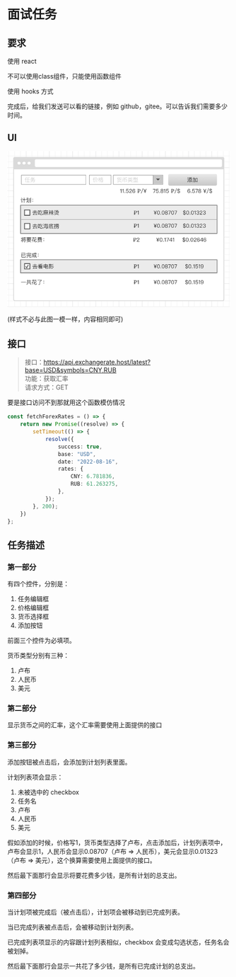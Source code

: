 # 面试任务

## 要求

使用 react

不可以使用class组件，只能使用函数组件

使用 hooks 方式

完成后，给我们发送可以看的链接，例如 github，gitee。可以告诉我们需要多少时间。

## UI
![](./images/1.png)

(样式不必与此图一模一样，内容相同即可)

## 接口
> 接口：https://api.exchangerate.host/latest?base=USD&symbols=CNY,RUB <br>
> 功能：获取汇率 <br>
> 请求方式：GET

要是接口访问不到那就用这个函数模仿情况
````ts
const fetchForexRates = () => {
    return new Promise((resolve) => {
        setTimeout(() => {
            resolve({
                success: true,
                base: "USD",
                date: "2022-08-16",
                rates: {
                    CNY: 6.781836,
                    RUB: 61.263275,
                },
            });
        }, 200);
    })
};
````

## 任务描述

### 第一部分

有四个控件，分别是：
1. 任务编辑框
2. 价格编辑框
3. 货币选择框
4. 添加按钮

前面三个控件为必填项。

货币类型分别有三种：
1. 卢布
2. 人民币
3. 美元

### 第二部分

显示货币之间的汇率，这个汇率需要使用上面提供的接口

### 第三部分

添加按钮被点击后，会添加到计划列表里面。

计划列表项会显示：
1. 未被选中的 checkbox
2. 任务名
3. 卢布
4. 人民币
5. 美元

假如添加的时候，价格写1，货币类型选择了卢布，点击添加后，计划列表项中，卢布会显示1，人民币会显示0.08707（卢布 => 人民币），美元会显示0.01323（卢布 => 美元），这个换算需要使用上面提供的接口。

然后最下面那行会显示将要花费多少钱，是所有计划的总支出。

### 第四部分

当计划项被完成后（被点击后），计划项会被移动到已完成列表。

当已完成列表被点击后，会被移动到计划列表。

已完成列表项显示的内容跟计划列表相似，checkbox 会变成勾选状态，任务名会被划掉。

然后最下面那行会显示一共花了多少钱，是所有已完成计划的总支出。
